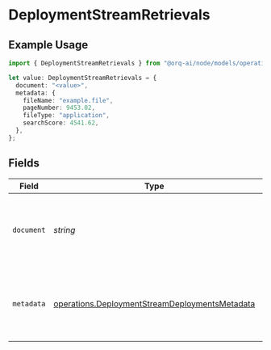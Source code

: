 # DeploymentStreamRetrievals

## Example Usage

```typescript
import { DeploymentStreamRetrievals } from "@orq-ai/node/models/operations";

let value: DeploymentStreamRetrievals = {
  document: "<value>",
  metadata: {
    fileName: "example.file",
    pageNumber: 9453.02,
    fileType: "application",
    searchScore: 4541.62,
  },
};
```

## Fields

| Field                                                                                                            | Type                                                                                                             | Required                                                                                                         | Description                                                                                                      |
| ---------------------------------------------------------------------------------------------------------------- | ---------------------------------------------------------------------------------------------------------------- | ---------------------------------------------------------------------------------------------------------------- | ---------------------------------------------------------------------------------------------------------------- |
| `document`                                                                                                       | *string*                                                                                                         | :heavy_check_mark:                                                                                               | Content of the retrieved chunk from the knowledge base                                                           |
| `metadata`                                                                                                       | [operations.DeploymentStreamDeploymentsMetadata](../../models/operations/deploymentstreamdeploymentsmetadata.md) | :heavy_check_mark:                                                                                               | Metadata of the retrieved chunk from the knowledge base                                                          |